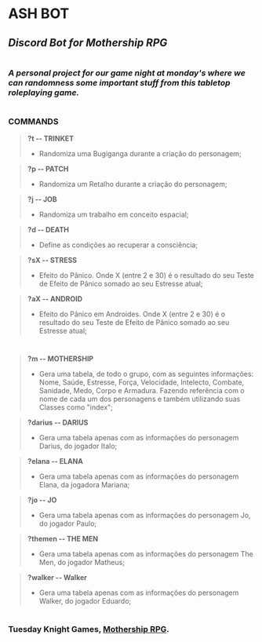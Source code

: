 # **ASH BOT**

## ***Discord Bot for Mothership RPG***
#

### *A personal project for our game night at monday's where we can randomness some important stuff from this tabletop roleplaying game.*
#

### **COMMANDS**


> **?t -- TRINKET**
>
> - Randomiza uma Bugiganga durante a criação do personagem;

> **?p --  PATCH** 
>
> - Randomiza um Retalho durante a criação do personagem;

> **?j -- JOB**
>
> - Randomiza um trabalho em conceito espacial;

> **?d --  DEATH**
>
> - Define as condições ao recuperar a consciência;

> **?sX --  STRESS**
>
> - Efeito do Pânico. Onde X (entre 2 e 30) é o resultado do seu Teste de Efeito de Pânico somado ao seu Estresse atual;

> **?aX --  ANDROID**
>
> - Efeito do Pânico em Androides. Onde X (entre 2 e 30) é o resultado do seu Teste de Efeito de Pânico somado ao seu Estresse atual;

#

> **?m -- MOTHERSHIP**
>
> - Gera uma tabela, de todo o grupo, com as seguintes informações: Nome, Saúde, Estresse, Força, Velocidade, Intelecto, Combate, Sanidade, Medo,  Corpo e Armadura. Fazendo referência com o nome de cada um dos personagens e também utilizando suas Classes como "index";

> **?darius -- DARIUS**
>
> - Gera uma tabela apenas com as informações do personagem Darius, do jogador Italo;

> **?elana -- ELANA**
>
> - Gera uma tabela apenas com as informações do personagem Elana, da jogadora Mariana;

> **?jo -- JO**
>
> - Gera uma tabela apenas com as informações do personagem Jo, do jogador Paulo;

> **?themen -- THE MEN**
>
> - Gera uma tabela apenas com as informações do personagem The Men, do jogador Matheus;

> **?walker -- Walker**
>
> - Gera uma tabela apenas com as informações do personagem Walker, do jogador Eduardo;

#

### Tuesday Knight Games, <a href="https://www.mothershiprpg.com/" target="_blank">Mothership RPG</a>.

